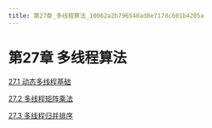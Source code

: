 ```yaml
---
title: 第27章_多线程算法_10062a2b796548ad8e717dc601b4205a
---
```


# 第27章 多线程算法

[27.1 动态多线程基础](第27章_多线程算法/27%201%20动态多线程基础%20f25e22456c55453395c8fff30242cef5.md)

[27.2 多线程矩阵乘法](第27章_多线程算法/27%202%20多线程矩阵乘法%20f7ce4945b9af4e6595c39cb5135ce90b.md)

[27.3 多线程归并排序](第27章_多线程算法/27%203%20多线程归并排序%20e4f2f5ded7bd47a6978b9225a486d755.md)